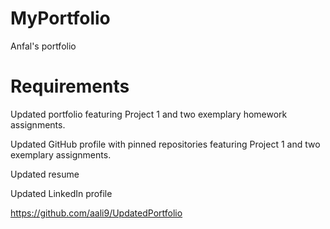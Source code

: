 # MyPortfolio

Anfal's  portfolio

# Requirements


Updated portfolio featuring Project 1 and two exemplary homework assignments.


Updated GitHub profile with pinned repositories featuring Project 1 and two exemplary assignments.


Updated resume


Updated LinkedIn profile


 <!------Respority link------->
 https://github.com/aali9/UpdatedPortfolio

 <!------Webpage Url link------->

